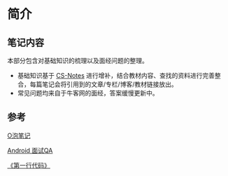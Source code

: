 # 简介

## 笔记内容

本部分包含对基础知识的梳理以及面经问题的整理。

* 基础知识基于 [CS-Notes](https://cyc2018.github.io/CS-Notes/#/) 进行增补，结合教材内容、查找的资料进行完善整合，每篇笔记会将引用到的文章/专栏/博客/教材链接放出。
* 常见问题均来自于牛客网的面经，答案缓慢更新中。

## 参考

[O泡笔记](https://github.com/Omooo/Android-Notes)

[Android 面试QA](https://github.com/Omooo/Android_QA)

[《第一行代码》](https://book.douban.com/subject/26915433/)

